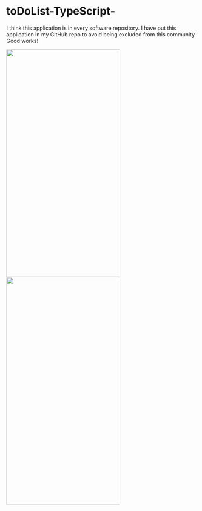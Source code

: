 # toDoList-TypeScript-

I think this application is in every software repository.
I have put this application in my GitHub repo to avoid being excluded from this community. Good works!

<div>
<img height='600px' width='300px'  src='https://user-images.githubusercontent.com/63070070/201932162-84ff2664-3962-4c2f-ad18-dde4a0144277.png' />
<img height='600px'  width='300px' src='https://user-images.githubusercontent.com/63070070/201931569-c9bbe683-a78d-4687-95e3-89502f95d8a5.png' />

</div>
